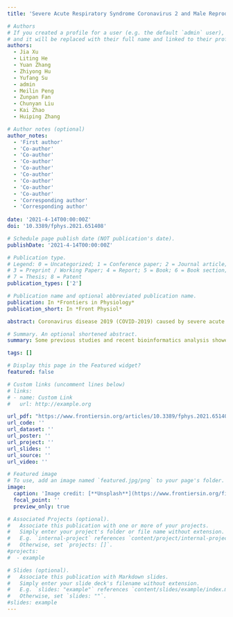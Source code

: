```yaml
---
title: 'Severe Acute Respiratory Syndrome Coronavirus 2 and Male Reproduction: Relationship, Explanations, and Clinical Remedies'

# Authors
# If you created a profile for a user (e.g. the default `admin` user), write the username (folder name) here
# and it will be replaced with their full name and linked to their profile.
authors:
  - Jia Xu
  - Liting He
  - Yuan Zhang
  - Zhiyong Hu 
  - Yufang Su
  - admin
  - Meilin Peng
  - Zunpan Fan 
  - Chunyan Liu  
  - Kai Zhao  
  - Huiping Zhang

# Author notes (optional)
author_notes:
  - 'First author'
  - 'Co-author'
  - 'Co-author' 
  - 'Co-author'
  - 'Co-author' 
  - 'Co-author'
  - 'Co-author' 
  - 'Co-author'
  - 'Co-author'   
  - 'Corresponding author'
  - 'Corresponding author'
  
date: '2021-4-14T00:00:00Z'
doi: '10.3389/fphys.2021.651408'

# Schedule page publish date (NOT publication's date).
publishDate: '2021-4-14T00:00:00Z'

# Publication type.
# Legend: 0 = Uncategorized; 1 = Conference paper; 2 = Journal article;
# 3 = Preprint / Working Paper; 4 = Report; 5 = Book; 6 = Book section;
# 7 = Thesis; 8 = Patent
publication_types: ['2']

# Publication name and optional abbreviated publication name.
publication: In *Frontiers in Physiology*
publication_short: In *Front Physiol*

abstract: Coronavirus disease 2019 (COVID-2019) caused by severe acute respiratory syndrome coronavirus 2 (SARS-CoV-2) has been an ongoing pandemic and worldwide public health emergency, having drawn a lot of attention around the world. The pathogenesis of COVID-19 is characterized by infecting angiotensin-converting enzyme 2 (ACE2)-expressing cells, including testis-specific cells, namely, Leydig, Sertoli, and spermatogenic cells, which are closely related to male reproduction. This leads to aberrant hyperactivation of the immune system generating damage to the infected organs. An impairment in testicular function through uncontrolled immune responses alerts more attention to male infertility. Meanwhile, the recent clinical data indicate that the infection of the human testis with SARS-CoV-2 may impair male germ cell development, leading to germ cell loss and higher immune cell infiltration. In this review, we investigated the evidence of male reproductive dysfunction associated with the infection with SARS-CoV-2 and its possible immunological explanations and clinical remedies.

# Summary. An optional shortened abstract.
summary: Some previous studies and recent bioinformatics analysis showed that SARS-CoV-2 could infect ACE2-positive cells, including Leydig cells, SCs, and germ cells. Moreover, due to the characteristic immune function of the testis and potential immune-mediated damage caused by a cytokine storm, lymphopenia, and immunodepletion by COVID-19, male patients, especially with severe COVID-19, might exhibit impairments in fertility.

tags: []

# Display this page in the Featured widget?
featured: false

# Custom links (uncomment lines below)
# links:
# - name: Custom Link
#   url: http://example.org

url_pdf: "https://www.frontiersin.org/articles/10.3389/fphys.2021.651408/pdf"
url_code: ''
url_dataset: ''
url_poster: ''
url_project: ''
url_slides: ''
url_source: ''
url_video: ''

# Featured image
# To use, add an image named `featured.jpg/png` to your page's folder.
image:
  caption: 'Image credit: [**Unsplash**](https://www.frontiersin.org/files/Articles/651408/fphys-12-651408-HTML/image_m/fphys-12-651408-g001.jpg)'
  focal_point: ''
  preview_only: true

# Associated Projects (optional).
#   Associate this publication with one or more of your projects.
#   Simply enter your project's folder or file name without extension.
#   E.g. `internal-project` references `content/project/internal-project/index.md`.
#   Otherwise, set `projects: []`.
#projects:
#  - example

# Slides (optional).
#   Associate this publication with Markdown slides.
#   Simply enter your slide deck's filename without extension.
#   E.g. `slides: "example"` references `content/slides/example/index.md`.
#   Otherwise, set `slides: ""`.
#slides: example
---
```

